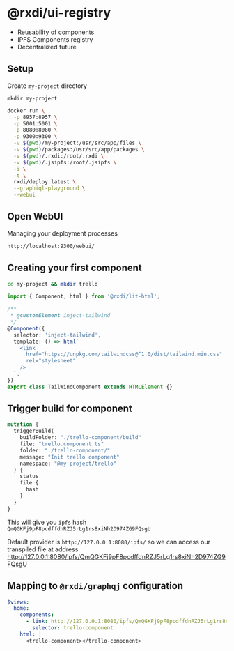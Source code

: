 # @rxdi/ui-registry

* Reusability of components
* IPFS Components registry
* Decentralized future

## Setup

Create `my-project` directory

```
mkdir my-project
```

```bash
docker run \
  -p 8957:8957 \
  -p 5001:5001 \
  -p 8080:8080 \
  -p 9300:9300 \
  -v $(pwd)/my-project:/usr/src/app/files \
  -v $(pwd)/packages:/usr/src/app/packages \
  -v $(pwd)/.rxdi:/root/.rxdi \
  -v $(pwd)/.jsipfs:/root/.jsipfs \
  -i \
  -t \
  rxdi/deploy:latest \
  --graphiql-playground \
  --webui
```

## Open WebUI

Managing your deployment processes
```bash
http://localhost:9300/webui/
```

## Creating your first component

```bash
cd my-project && mkdir trello
```

```typescript
import { Component, html } from '@rxdi/lit-html';

/**
 * @customElement inject-tailwind
 */
@Component({
  selector: 'inject-tailwind',
  template: () => html`
    <link
      href="https://unpkg.com/tailwindcss@^1.0/dist/tailwind.min.css"
      rel="stylesheet"
    />
  `,
})
export class TailWindComponent extends HTMLElement {}
```

## Trigger build for component
```graphql
mutation {
  triggerBuild(
    buildFolder: "./trello-component/build"
    file: "trello.component.ts"
    folder: "./trello-component/"
    message: "Init trello component"
    namespace: "@my-project/trello"
  ) {
    status
    file {
      hash
    }
  }
}
```

This will give you `ipfs` hash `QmQGKFj9pF8pcdffdnRZJ5rLg1rs8xiNh2D974ZG9FQsgU`

Default provider is `http://127.0.0.1:8080/ipfs/` so we can access our transpiled file at address http://127.0.0.1:8080/ipfs/QmQGKFj9pF8pcdffdnRZJ5rLg1rs8xiNh2D974ZG9FQsgU


## Mapping to `@rxdi/graphqj` configuration

```yml
$views:
  home:
    components:
      - link: http://127.0.0.1:8080/ipfs/QmQGKFj9pF8pcdffdnRZJ5rLg1rs8xiNh2D974ZG9FQsgU
        selector: trello-component
    html: |
      <trello-component></trello-component>

```